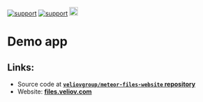 [![support](https://img.shields.io/badge/support-GitHub-white)](https://github.com/sponsors/dr-dimitru)
[![support](https://img.shields.io/badge/support-PayPal-white)](https://paypal.me/veliovgroup)
<a href="https://ostr.io/info/built-by-developers-for-developers">
  <img src="https://ostr.io/apple-touch-icon-60x60.png" height="20">
</a>

# Demo app

## Links:

- Source code at __[`veliovgroup/meteor-files-website` repository](https://github.com/veliovgroup/meteor-files-website)__
- Website: __[files.veliov.com](https://files.veliov.com/)__
